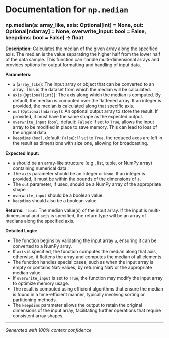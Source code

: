# Documentation for `np.median`

### np.median(a: array_like, axis: Optional[int] = None, out: Optional[ndarray] = None, overwrite_input: bool = False, keepdims: bool = False) -> float

**Description:**
Calculates the median of the given array along the specified axis. The median is the value separating the higher half from the lower half of the data sample. This function can handle multi-dimensional arrays and provides options for output formatting and handling of input data.

**Parameters:**
- `a` (`array_like`): The input array or object that can be converted to an array. This is the dataset from which the median will be calculated.
- `axis` (`Optional[int]`): The axis along which the median is computed. By default, the median is computed over the flattened array. If an integer is provided, the median is calculated along that specific axis.
- `out` (`Optional[ndarray]`): An optional output array to store the result. If provided, it must have the same shape as the expected output.
- `overwrite_input` (`bool`, default: `False`): If set to `True`, allows the input array to be modified in place to save memory. This can lead to loss of the original data.
- `keepdims` (`bool`, default: `False`): If set to `True`, the reduced axes are left in the result as dimensions with size one, allowing for broadcasting.

**Expected Input:**
- `a` should be an array-like structure (e.g., list, tuple, or NumPy array) containing numerical data.
- The `axis` parameter should be an integer or `None`. If an integer is provided, it must be within the bounds of the dimensions of `a`.
- The `out` parameter, if used, should be a NumPy array of the appropriate shape.
- `overwrite_input` should be a boolean value.
- `keepdims` should also be a boolean value.

**Returns:**
`float`: The median value(s) of the input array. If the input is multi-dimensional and `axis` is specified, the return type will be an array of medians along the specified axis.

**Detailed Logic:**
- The function begins by validating the input array `a`, ensuring it can be converted to a NumPy array.
- If `axis` is specified, the function computes the median along that axis, otherwise, it flattens the array and computes the median of all elements.
- The function handles special cases, such as when the input array is empty or contains NaN values, by returning NaN or the appropriate median value.
- If `overwrite_input` is set to `True`, the function may modify the input array to optimize memory usage.
- The result is computed using efficient algorithms that ensure the median is found in a time-efficient manner, typically involving sorting or partitioning methods.
- The `keepdims` parameter allows the output to retain the original dimensions of the input array, facilitating further operations that require consistent array shapes.

---
*Generated with 100% context confidence*
